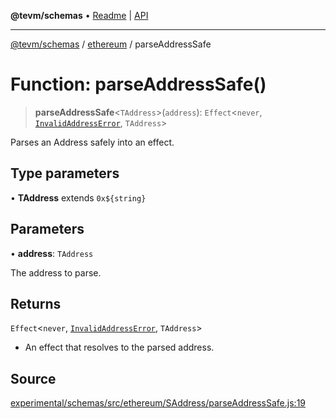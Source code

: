 **@tevm/schemas** • [Readme](../../README.md) \| [API](../../modules.md)

***

[@tevm/schemas](../../README.md) / [ethereum](../README.md) / parseAddressSafe

# Function: parseAddressSafe()

> **parseAddressSafe**\<`TAddress`\>(`address`): `Effect`\<`never`, [`InvalidAddressError`](../classes/InvalidAddressError.md), `TAddress`\>

Parses an Address safely into an effect.

## Type parameters

• **TAddress** extends ```0x${string}```

## Parameters

• **address**: `TAddress`

The address to parse.

## Returns

`Effect`\<`never`, [`InvalidAddressError`](../classes/InvalidAddressError.md), `TAddress`\>

- An effect that resolves to the parsed address.

## Source

[experimental/schemas/src/ethereum/SAddress/parseAddressSafe.js:19](https://github.com/evmts/tevm-monorepo/blob/main/experimental/schemas/src/ethereum/SAddress/parseAddressSafe.js#L19)
